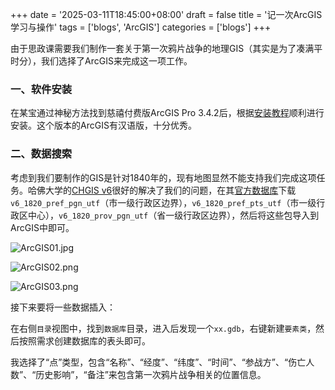 +++
date = '2025-03-11T18:45:00+08:00'
draft = false
title = '记一次ArcGIS学习与操作'
tags = ['blogs', 'ArcGIS']
categories = ['blogs']
+++

由于思政课需要我们制作一套关于第一次鸦片战争的地理GIS（其实是为了凑满平时分），我们选择了ArcGIS来完成这一项工作。

### 一、软件安装

在某宝通过神秘方法找到慈禧付费版ArcGIS Pro 3.4.2后，根据[安装教程](https://www.yuque.com/fengxueyingcheng/xg8054/lz1ow0xgegl0e32d?singleDoc#)顺利进行安装。这个版本的ArcGIS有汉语版，十分优秀。

### 二、数据搜索

考虑到我们要制作的GIS是针对1840年的，现有地图显然不能支持我们完成这项任务。哈佛大学的[CHGIS v6](https://chgis.fas.harvard.edu/data/chgis/v6/)很好的解决了我们的问题，在其[官方数据库](https://dataverse.harvard.edu/dataverse/chgis_v6_1820)下载`v6_1820_pref_pgn_utf`（市一级行政区边界），`v6_1820_pref_pts_utf`（市一级行政区中心），`v6_1820_prov_pgn_utf`（省一级行政区边界），然后将这些包导入到ArcGIS中即可。

![ArcGIS01.jpg](https://img.picui.cn/free/2025/03/11/67d0117ef3f7a.jpg)

![ArcGIS02.png](https://img.picui.cn/free/2025/03/11/67d0117dc8866.png)

![ArcGIS03.png](https://img.picui.cn/free/2025/03/11/67d0117fc5382.png)

接下来要将一些数据插入：

在右侧`目录`视图中，找到`数据库`目录，进入后发现一个`xx.gdb`，右键新建`要素类`，然后按照需求创建数据库的表头即可。

我选择了“点”类型，包含“名称”、“经度”、“纬度”、“时间”、“参战方”、“伤亡人数”、“历史影响”，“备注”来包含第一次鸦片战争相关的位置信息。